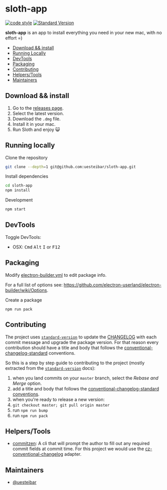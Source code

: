 # sloth-app

[![code style](https://img.shields.io/badge/code%20style-prettier-ff69b4.svg?style=flat-square)][code style]
[![Standard Version](https://img.shields.io/badge/release-standard%20version-brightgreen.svg)][standard-version]

**sloth-app** is an app to install everything you need in your new mac, with no effort =)

- [Download && install](#download--install)
- [Running Locally](#running-locally)
- [DevTools](#devtools)
- [Packaging](#packaging)
- [Contributing](#contributing)
- [Helpers/Tools](#helperstools)
- [Maintainers](#maintainers)

## Download && install
1. Go to the [releases page](https://github.com/uesteibar/sloth-app/releases).
2. Select the latest version.
3. Download the `.dmg` file.
4. Install it in your mac.
5. Run Sloth and enjoy :smiley_cat:

## Running locally

Clone the repository
```bash
git clone --depth=1 git@github.com:uesteibar/sloth-app.git
```

Install dependencies
```bash
cd sloth-app
npm install
```

Development
```bash
npm start
```

## DevTools

Toggle DevTools:

* OSX: <kbd>Cmd</kbd> <kbd>Alt</kbd> <kbd>I</kbd> or <kbd>F12</kbd>

## Packaging

Modify [electron-builder.yml](./electron-builder.yml) to edit package info.

For a full list of options see: https://github.com/electron-userland/electron-builder/wiki/Options.

Create a package
```
npm run pack
```

## Contributing

The project uses [`standard-version`][standard-version] to update the [CHANGELOG][] with each commit message and upgrade the package version. For that reason every contribution should have a title and body that follows the [conventional-changelog-standard][] conventions.

So this is a step by step guide to contributing to the project (mostly extracted from the [`standard-version`][standard-version] docs):

1. when you land commits on your `master` branch, select the _Rebase and Merge_ option.
2. add a title and body that follows the [conventional-changelog-standard conventions][conventional-changelog-standard].
3. when you're ready to release a new version:
  1. `git checkout master; git pull origin master`
  2. run `npm run bump`
  2. run `npm run pack`

## Helpers/Tools

- [commitzen][]: A cli that will prompt the author to fill out any required commit fields at commit time. For this project we would use the [cz-conventional-changelog][] adapter.

[CHANGELOG]: https://github.com/uesteibar/sloth-app/blob/master/CHANGELOG.md
[code style]: https://npm.im/prettier
[commitzen]: https://github.com/commitizen/cz-cli
[conventional-changelog]: https://github.com/conventional-changelog/conventional-changelog
[conventional-changelog-standard]: https://github.com/bcoe/conventional-changelog-standard/blob/master/convention.md
[cz-conventional-changelog]: https://github.com/commitizen/cz-conventional-changelog
[standard-version]: https://github.com/conventional-changelog/standard-version

## Maintainers

- [@uesteibar](https://github.com/uesteibar)
